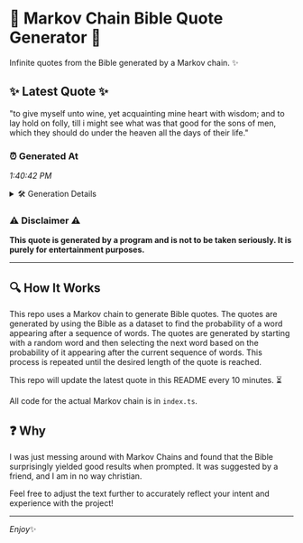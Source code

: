# 📖 Markov Chain Bible Quote Generator 📖

Infinite quotes from the Bible generated by a Markov chain. ✨

## ✨ Latest Quote ✨
"to give myself unto wine, yet acquainting mine heart with wisdom; and to lay hold on folly, till i might see what was that good for the sons of men, which they should do under the heaven all the days of their life."

### ⏰ Generated At
*1:40:42 PM*

<details>
    <summary>🛠️ Generation Details</summary>
    <p>
        <strong>🌱 Seed:</strong> to<br>
        <strong>🔄 Iterations:</strong> 42<br>
        <strong>📜 Context History:</strong><br>[ to ]: give<br>[ to, give ]: myself<br>[ to, give, myself ]: unto<br>[ to, give, myself, unto ]: wine,<br>[ to, give, myself, unto, wine, ]: yet<br>[ to, give, myself, unto, wine,, yet ]: acquainting<br>[ give, myself, unto, wine,, yet, acquainting ]: mine<br>[ myself, unto, wine,, yet, acquainting, mine ]: heart<br>[ unto, wine,, yet, acquainting, mine, heart ]: with<br>[ wine,, yet, acquainting, mine, heart, with ]: wisdom;<br>[ yet, acquainting, mine, heart, with, wisdom; ]: and<br>[ acquainting, mine, heart, with, wisdom;, and ]: to<br>[ mine, heart, with, wisdom;, and, to ]: lay<br>[ heart, with, wisdom;, and, to, lay ]: hold<br>[ with, wisdom;, and, to, lay, hold ]: on<br>[ wisdom;, and, to, lay, hold, on ]: folly,<br>[ and, to, lay, hold, on, folly, ]: till<br>[ to, lay, hold, on, folly,, till ]: i<br>[ lay, hold, on, folly,, till, i ]: might<br>[ hold, on, folly,, till, i, might ]: see<br>[ on, folly,, till, i, might, see ]: what<br>[ folly,, till, i, might, see, what ]: was<br>[ till, i, might, see, what, was ]: that<br>[ i, might, see, what, was, that ]: good<br>[ might, see, what, was, that, good ]: for<br>[ see, what, was, that, good, for ]: the<br>[ what, was, that, good, for, the ]: sons<br>[ was, that, good, for, the, sons ]: of<br>[ that, good, for, the, sons, of ]: men,<br>[ good, for, the, sons, of, men, ]: which<br>[ for, the, sons, of, men,, which ]: they<br>[ the, sons, of, men,, which, they ]: should<br>[ sons, of, men,, which, they, should ]: do<br>[ of, men,, which, they, should, do ]: under<br>[ men,, which, they, should, do, under ]: the<br>[ which, they, should, do, under, the ]: heaven<br>[ they, should, do, under, the, heaven ]: all<br>[ should, do, under, the, heaven, all ]: the<br>[ do, under, the, heaven, all, the ]: days<br>[ under, the, heaven, all, the, days ]: of<br>[ the, heaven, all, the, days, of ]: their<br>[ heaven, all, the, days, of, their ]: life.<br>
    </p>
</details>

### ⚠️ Disclaimer ⚠️
**This quote is generated by a program and is not to be taken seriously. It is purely for entertainment purposes.**

---

## 🔍 How It Works

This repo uses a Markov chain to generate Bible quotes. The quotes are generated by using the Bible as a dataset to find the probability of a word appearing after a sequence of words. The quotes are generated by starting with a random word and then selecting the next word based on the probability of it appearing after the current sequence of words. This process is repeated until the desired length of the quote is reached.

This repo will update the latest quote in this README every 10 minutes. ⏳

All code for the actual Markov chain is in `index.ts`.

## ❓ Why

I was just messing around with Markov Chains and found that the Bible surprisingly yielded good results when prompted. 
It was suggested by a friend, and I am in no way christian.

Feel free to adjust the text further to accurately reflect your intent and experience with the project!

---

*Enjoy*✨
